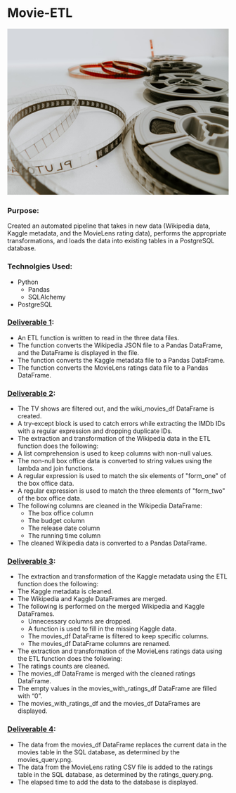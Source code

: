 # Movie-ETL
![ ](/Resources/movie_reels.jpg?raw=true=250x250)

### Purpose:
Created an automated pipeline that takes in new data (Wikipedia data, Kaggle metadata, and the MovieLens rating data), performs the appropriate transformations, and loads the data into existing tables in a PostgreSQL database.  

### Technolgies Used: 
-	Python
    - Pandas
    - SQLAlchemy
-	PostgreSQL

### [Deliverable 1](/ETL_function_test.ipynb): 
-	An ETL function is written to read in the three data files. 
-	The function converts the Wikipedia JSON file to a Pandas DataFrame, and the DataFrame is displayed in the file. 
-	The function converts the Kaggle metadata file to a Pandas DataFrame. 
-	The function converts the MovieLens ratings data file to a Pandas DataFrame.

### [Deliverable 2](/ETL_clean_wiki_movies.ipynb): 
-	The TV shows are filtered out, and the wiki_movies_df DataFrame is created. 
-	A try-except block is used to catch errors while extracting the IMDb IDs with a regular expression and dropping duplicate IDs. 
-	The extraction and transformation of the Wikipedia data in the ETL function does the following:
-	A list comprehension is used to keep columns with non-null values. 
-	The non-null box office data is converted to string values using the lambda and join functions. 
-	A regular expression is used to match the six elements of "form_one" of the box office data. 
-	A regular expression is used to match the three elements of "form_two" of the box office data. 
-	The following columns are cleaned in the Wikipedia DataFrame: 
    - The box office column
    - The budget column
    - The release date column
    - The running time column
-	The cleaned Wikipedia data is converted to a Pandas DataFrame.
### [Deliverable 3](/ETL_clean_kaggle_data.ipynb): 
-	The extraction and transformation of the Kaggle metadata using the ETL function does the following:
-	The Kaggle metadata is cleaned. 
-	The Wikipedia and Kaggle DataFrames are merged. 
-	The following is performed on the merged Wikipedia and Kaggle DataFrames.
    - Unnecessary columns are dropped.
    - A function is used to fill in the missing Kaggle data.
    - The movies_df DataFrame is filtered to keep specific columns.
    - The movies_df DataFrame columns are renamed.
-	The extraction and transformation of the MovieLens ratings data using the ETL function does the following:
-	The ratings counts are cleaned. 
-	The movies_df DataFrame is merged with the cleaned ratings DataFrame. 
-	The empty values in the movies_with_ratings_df DataFrame are filled with “0”. 
-	The movies_with_ratings_df and the movies_df DataFrames are displayed. 
### [Deliverable 4](ETL_create_database.ipynb): 
-	The data from the movies_df DataFrame replaces the current data in the movies table in the SQL database, as determined by the movies_query.png.
-	The data from the MovieLens rating CSV file is added to the ratings table in the SQL database, as determined by the ratings_query.png. 
-	The elapsed time to add the data to the database is displayed.

	

